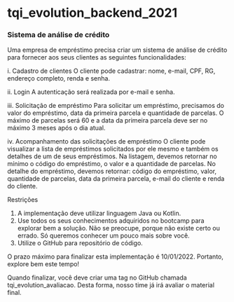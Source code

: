 # tqi_evolution_backend_2021
### Sistema de análise de crédito

Uma empresa de empréstimo precisa criar um sistema de análise de crédito para fornecer aos seus clientes as seguintes funcionalidades:

i. Cadastro de clientes
    O cliente pode cadastrar: nome, e-mail, CPF, RG, endereço completo, renda e senha.
    
ii. Login
    A autenticação será realizada por e-mail e senha.
    
iii. Solicitação de empréstimo
    Para solicitar um empréstimo, precisamos do valor do empréstimo, data da primeira parcela e quantidade de parcelas.
    O máximo de parcelas será 60 e a data da primeira parcela deve ser no máximo 3 meses após o dia atual.
    
iv. Acompanhamento das solicitações de empréstimo
    O cliente pode visualizar a lista de empréstimos solicitados por ele mesmo e também os detalhes de um de seus empréstimos.
    Na listagem, devemos retornar no mínimo o código do empréstimo, o valor e a quantidade de parcelas.
    No detalhe do empréstimo, devemos retornar: código do empréstimo, valor, quantidade de parcelas, data da primeira parcela, e-mail do cliente e renda do cliente.

Restrições

1. A implementação deve utilizar linguagem Java ou Kotlin.
2. Use todos os seus conhecimentos adquiridos no bootcamp para explorar bem a solução. Não se preocupe, porque não existe certo ou errado. Só queremos conhecer um pouco mais sobre você.
3. Utilize o GitHub para repositório de código.

O prazo máximo para finalizar esta implementação é 10/01/2022. Portanto, explore bem este tempo!

Quando finalizar, você deve criar uma tag no GitHub chamada tqi_evolution_avaliacao. Desta forma, nosso time já irá avaliar o material final.
